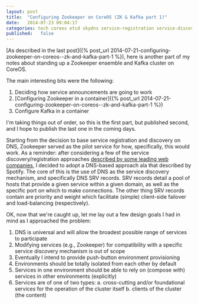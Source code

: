 ```yaml
---
layout: post
title:  "Configuring Zookeeper on CoreOS (ZK & Kafka part 1)"
date:   2014-07-23 09:04:17
categories: tech coreos etcd skydns service-registration service-discovery
published:   false
---
```


[As described in the last
post]({% post_url 2014-07-21-configuring-zookeeper-on-coreos--zk-and-kafka-part-1 %}), here is
another part of my notes about standing up a Zookeeper ensemble and Kafka
cluster on CoreOS.

The main interesting bits were the following:

1. Deciding how service announcements are going to work
2. [Configuring Zookeeper in a
    container]({% post_url 2014-07-21-configuring-zookeeper-on-coreos--zk-and-kafka-part-1 %})
3. Configure Kafka in a container

I'm taking things out of order, so this is the first part, but published
second, and I hope to publish the last one in the coming days.

Starting from the decision to base service registration and discovery on DNS, Zookeeper served as the pilot service for how, specifically, this would work. As a reminder: after considering a few of the service discovery/registration approaches [described by some leading web companies](todo-http://jason-wilder.com/blog/about/service/discovery), I decided to adopt a DNS-based approach ala that described by Spotify. The core of this is the use of DNS as the service discovery mechanism, and specifically DNS SRV records. SRV records detail a pool of hosts that provide a given service within a given domain, as well as the specific port on which to make connections. The other thing SRV records contain are priority and weight which facilitate (simple) client-side failover and load-balancing (respectively).

OK, now that we're caught up, let me lay out a few design goals I had in mind as I approached the problem:

1. DNS is universal and will allow the broadest possible range of services to participate
2. Modifying services (e.g., Zookeeper) for compatibility with a specific service discovery mechanism is out of scope
3. Eventually I intend to provide push-button environment provisioning
4. Environments should be totally isolated from each other by default
5. Services in one environment should be able to rely on (compose with) services in other environments (explicitly)
6. Services are of one of two types:
    a. cross-cutting and/or foundational services for the operation of the cluster itself
    b. clients of the cluster (the content)

